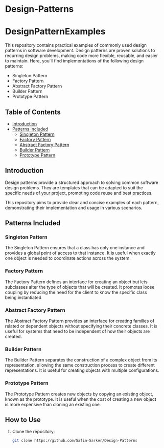 # Design-Patterns

# DesignPatternExamples

This repository contains practical examples of commonly used design patterns in software development. Design patterns are proven solutions to recurring design problems, making code more flexible, reusable, and easier to maintain. Here, you'll find implementations of the following design patterns:

- Singleton Pattern
- Factory Pattern
- Abstract Factory Pattern
- Builder Pattern
- Prototype Pattern

## Table of Contents

- [Introduction](#introduction)
- [Patterns Included](#patterns-included)
  - [Singleton Pattern](#singleton-pattern)
  - [Factory Pattern](#factory-pattern)
  - [Abstract Factory Pattern](#abstract-factory-pattern)
  - [Builder Pattern](#builder-pattern)
  - [Prototype Pattern](#prototype-pattern)

## Introduction

Design patterns provide a structured approach to solving common software design problems. They are templates that can be adapted to suit the specific needs of your project, promoting code reuse and best practices.

This repository aims to provide clear and concise examples of each pattern, demonstrating their implementation and usage in various scenarios.

## Patterns Included

### Singleton Pattern

The Singleton Pattern ensures that a class has only one instance and provides a global point of access to that instance. It is useful when exactly one object is needed to coordinate actions across the system.



### Factory Pattern

The Factory Pattern defines an interface for creating an object but lets subclasses alter the type of objects that will be created. It promotes loose coupling by reducing the need for the client to know the specific class being instantiated.


### Abstract Factory Pattern

The Abstract Factory Pattern provides an interface for creating families of related or dependent objects without specifying their concrete classes. It is useful for systems that need to be independent of how their objects are created.


### Builder Pattern

The Builder Pattern separates the construction of a complex object from its representation, allowing the same construction process to create different representations. It is useful for creating objects with multiple configurations.


### Prototype Pattern

The Prototype Pattern creates new objects by copying an existing object, known as the prototype. It is useful when the cost of creating a new object is more expensive than cloning an existing one.


## How to Use

1. Clone the repository:
   ```bash
   git clone https://github.com/Safin-Sarker/Design-Patterns
